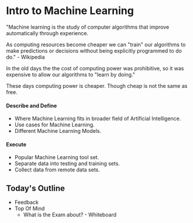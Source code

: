 # Intro to Machine Learning

"Machine learning is the study of computer algorithms that improve automatically through experience.

As computing resources become cheaper we can "train" our algorithms to make predictions or decisions without being explicitly programmed to do do." - Wikipedia

In the old days the the cost of computing power was prohibitive, so it was expensive to allow our algorithms to "learn by doing."

These days computing power is cheaper. Though cheap is not the same as free.


#### Describe and Define

- Where Machine Learning fits in broader field of Artificial Intelligence.
- Use cases for Machine Learning.
- Different Machine Learning Models.

#### Execute

- Popular Machine Learning tool set.
- Separate data into testing and training sets.
- Collect data from remote data sets.

## Today's Outline

- Feedback
- Top Of Mind
  - What is the Exam about? - Whiteboard


